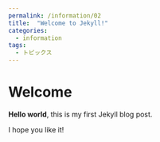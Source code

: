 ```yaml
---
permalink: /information/02
title:  "Welcome to Jekyll!"
categories:
  - information
tags:
  - トピックス
---
```


# Welcome

**Hello world**, this is my first Jekyll blog post.

I hope you like it!